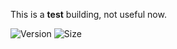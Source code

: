 <!--
 * @Author: ShawnPhang
 * @Date: 2022-05-18 18:04:50
 * @Description:
 * @LastEditors: ShawnPhang <site: m.palxp.cn>
 * @LastEditTime: 2023-05-25 15:01:22
-->

This is a **test** building, not useful now.

![Version](https://img.shields.io/npm/v/sview)
![Size](https://img.shields.io/bundlephobia/min/sview?color=%2344cc88)
